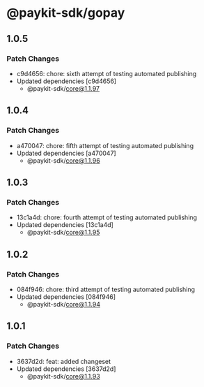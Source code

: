 # @paykit-sdk/gopay

## 1.0.5

### Patch Changes

- c9d4656: chore: sixth attempt of testing automated publishing
- Updated dependencies [c9d4656]
  - @paykit-sdk/core@1.1.97

## 1.0.4

### Patch Changes

- a470047: chore: fifth attempt of testing automated publishing
- Updated dependencies [a470047]
  - @paykit-sdk/core@1.1.96

## 1.0.3

### Patch Changes

- 13c1a4d: chore: fourth attempt of testing automated publishing
- Updated dependencies [13c1a4d]
  - @paykit-sdk/core@1.1.95

## 1.0.2

### Patch Changes

- 084f946: chore: third attempt of testing automated publishing
- Updated dependencies [084f946]
  - @paykit-sdk/core@1.1.94

## 1.0.1

### Patch Changes

- 3637d2d: feat: added changeset
- Updated dependencies [3637d2d]
  - @paykit-sdk/core@1.1.93
